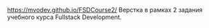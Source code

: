   https://mvodev.github.io/FSDCourse2/
  Верстка в рамках 2 задания учебного курса Fullstack Development.
